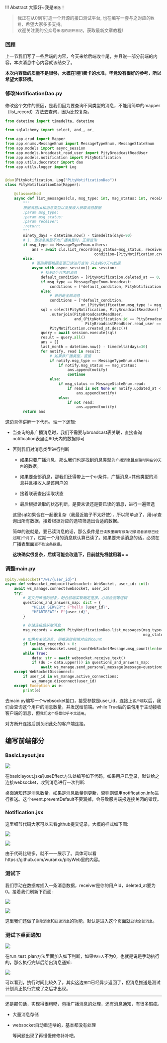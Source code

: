 !!! Abstract 大家好~我是`米洛`！<br/>
> 我正在从0到1打造一个开源的接口测试平台, 也在编写一套与之对应的`教程`，希望大家多多支持。<br/>
> 欢迎关注我的公众号`米洛的测开日记`，获取最新文章教程! 

### 回顾

  上一节我们写了一些后端的内容，今天来给后端收个尾，并且说一部分前端的内容，本次消息中心内容就该结束了。
  
  **本次内容做的质量不是很够，大概在1星1费卡的水准，毕竟没有很好的参考，所以希望大家轻喷。**
  
### 修改NotificationDao.py

  修改这个文件的原因，是我们因为要查询不同类型的消息，不能用简单的mapper（list_record）方法去查询，因为比较复杂。

```python
from datetime import timedelta, datetime

from sqlalchemy import select, and_, or_

from app.crud import Mapper
from app.enums.MessageEnum import MessageTypeEnum, MessageStateEnum
from app.models import async_session
from app.models.broadcast_read_user import PityBroadcastReadUser
from app.models.notification import PityNotification
from app.utils.decorator import dao
from app.utils.logger import Log


@dao(PityNotification, Log("PityNotificationDao"))
class PityNotificationDao(Mapper):

    @classmethod
    async def list_messages(cls, msg_type: int, msg_status: int, receiver: int):
        """
        根据消息id和消息类型以及接收人获取消息数据
        :param msg_type:
        :param msg_status:
        :param receiver:
        :return:
        """
        ninety_days = datetime.now() - timedelta(days=90)
        # 1. 当消息类型不为广播类型时，正常查询        
        if msg_type == MessageTypeEnum.others:
            ans = await cls.list_record(msg_status=msg_status, receiver=receiver, msg_type=msg_type,
                                        condition=[PityNotification.created_at > ninety_days])
        else:
            # 否则需要根据是否已读进行查询 只支持90天内数据
            async with async_session() as session:
                # 找到3个月内的消息
                default_condition = [PityNotification.deleted_at == 0, PityNotification.created_at >= ninety_days]
                if msg_type == MessageTypeEnum.broadcast:
                    conditions = [*default_condition, PityNotification.msg_type == msg_type]
                else:
                    # 说明是全部消息
                    conditions = [*default_condition,
                                  or_(PityNotification.msg_type != msg_type, PityNotification.receiver == receiver)]
                sql = select(PityNotification, PityBroadcastReadUser) \
                    .outerjoin(PityBroadcastReadUser,
                               and_(PityNotification.id == PityBroadcastReadUser.notification_id,
                                    PityBroadcastReadUser.read_user == receiver)).where(*conditions).order_by(
                    PityNotification.created_at.desc())
                query = await session.execute(sql)
                result = query.all()
                ans = []
                last_month = datetime.now() - timedelta(days=30)
                for notify, read in result:
                    # 如果非广播类型，直接
                    if notify.msg_type == MessageTypeEnum.others:
                        if notify.msg_status == msg_status:
                            ans.append(notify)
                            continue
                    else:
                        if msg_status == MessageStateEnum.read:
                            if read is not None or notify.updated_at < last_month:
                                ans.append(notify)
                        else:
                            if not read:
                                ans.append(notify)
        return ans

```

  这边具体讲解一下代码，理一下逻辑:
  
- 当查询的非广播消息时，我们不需要与broadcast表关联，直接查询notification表里面90天内的数据即可
- 否则我们对消息类型进行判断

  - 如果只要广播消息，那么我们也是找到消息类型为`广播消息`且`创建时间在90天内`的数据。
  - 如果要全部消息，那我们还得带上一个or条件，广播消息+其他类型的消息并且接收人是该用户的

  - 接着联表查出读取状态
  - 最后根据读取的状态判断，是要未读还是要已读的消息，进行一遍筛选
  
  这里sql如果合在一起很复杂（我最近脑子不太好使），所以简单点了，用sql查询出所有数据，接着根据对应的选项筛选出合适的数据。
  
  简单的说就是，要已读消息的话，那么条件是`已读表里面有该条记录或者消息已经过期1个月了`，过期一个月的消息默认算已读了。如果要未读消息的话，必须在广播表里面`查不到这条数据`。
  
  **这块确实很复杂，后续可能会改造下，目前就先将就用着= =**
  
### 调整main.py

```python
@pity.websocket("/ws/{user_id}")
async def websocket_endpoint(websocket: WebSocket, user_id: int):
    await ws_manage.connect(websocket, user_id)
    try:
        # 定义特殊值的回复，配合前端实现确定连接，心跳检测等逻辑
        questions_and_answers_map: dict = {
            "HELLO SERVER": F"hello {user_id}",
            "HEARTBEAT": F"{user_id}",
        }

        # 存储连接后获取消息
        msg_records = await PityNotificationDao.list_messages(msg_type=MessageTypeEnum.all.value, receiver=user_id,
                                                              msg_status=MessageStateEnum.unread.value)
        # 如果有未读消息, 则推送给前端对应的count
        if len(msg_records) > 0:
            await websocket.send_json(WebSocketMessage.msg_count(len(msg_records), True))
        while True:
            data: str = await websocket.receive_text()
            if (du := data.upper()) in questions_and_answers_map:
                await ws_manage.send_personal_message(message=questions_and_answers_map.get(du), websocket=websocket)
    except WebSocketDisconnect:
        if user_id in ws_manage.active_connections:
            ws_manage.disconnect(user_id)
    except Exception as e:
        print(e)
```

  去main.py编写一个websocket接口，接受参数是user_id，连接上`客户端`以后，我们会查询这个用户的消息数量，并发送给前端。while True后的语句用于主动接收客户端的消息，但`我们这个场景似乎不太适用`。
  
  对方断开连接后则关闭此处的客户端连接。
  
## 编写前端部分

### BasicLayout.jsx

![](https://static.pity.fun/picture/2022-2-4/1643956909056-image.png)

  在basiclayout.jsx的useEffect方法处编写如下代码，如果用户已登录，默认给之连接websocket，收到消息进行一次判断:
  
  桌面通知还是消息数量，如果是消息数量则更新，否则则调用notification.info进行推送。这个event.preventDefault不要漏掉，会导致服务端报连接关闭的错误。
  
### Notification.jsx

  这里细节代码大家可以去看github提交记录，大概的样式如下图:
  
![](https://static.pity.fun/picture/2022-2-4/1643957111424-image.png)

![](https://static.pity.fun/picture/2022-2-4/1643957135013-image.png)

  由于代码比较多，就不一一展示了。具体可以看https://github.com/wuranxu/pityWeb里的内容。
  
### 测试下

  我们手动在数据库插入一条消息数据，receiver是你的用户id，deleted_at要为0。接着我们刷新下页面:
  
![](https://static.pity.fun/picture/2022-2-4/1643957374284-image.png)


![](https://static.pity.fun/picture/2022-2-4/1643958262534-4.gif)

  这里我们还做了`删除消息`和`已读消息`的功能，默认是进入这个页面就`已读全部消息`。
  
### 测试下桌面通知

![](https://static.pity.fun/picture/2022-2-4/1643958358297-image.png)

  在run_test_plan方法里面加入如下判断，如果`执行人`不为0，也就是说是手动执行的，那么执行完毕后给出消息通知:
  
  
![](https://static.pity.fun/picture/2022-2-4/1643958533588-5.gif)

  可以看到，执行时间比较久了。其实这边`接口`已经异步返回了，但消息推送是测试计划真正执行完成了之后才出现。

---

  还是那句话，实现得很粗糙，包括广播消息的处理，还有消息通知，有很多瑕疵。
  
- 大量消息存储
- websocket自动重连啥的，基本都没有处理

  等问题出现了再慢慢修修补补吧。